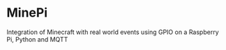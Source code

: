 MinePi
======

Integration of Minecraft with real world events using GPIO on a Raspberry Pi, Python and MQTT
